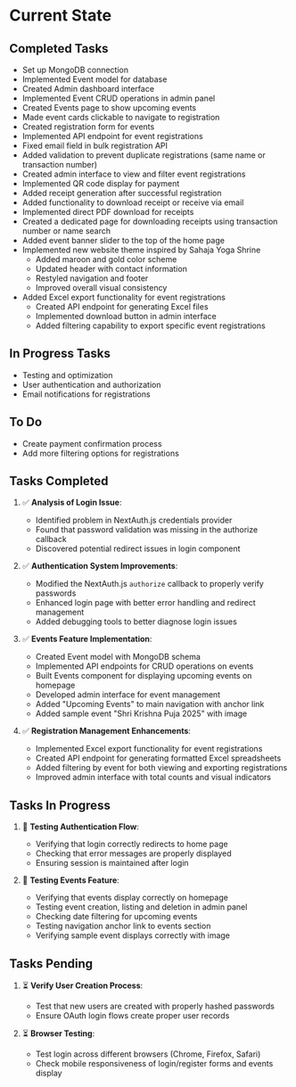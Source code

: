 # Current State

## Completed Tasks
- Set up MongoDB connection
- Implemented Event model for database
- Created Admin dashboard interface
- Implemented Event CRUD operations in admin panel
- Created Events page to show upcoming events
- Made event cards clickable to navigate to registration
- Created registration form for events
- Implemented API endpoint for event registrations
- Fixed email field in bulk registration API
- Added validation to prevent duplicate registrations (same name or transaction number)
- Created admin interface to view and filter event registrations
- Implemented QR code display for payment
- Added receipt generation after successful registration
- Added functionality to download receipt or receive via email
- Implemented direct PDF download for receipts
- Created a dedicated page for downloading receipts using transaction number or name search
- Added event banner slider to the top of the home page
- Implemented new website theme inspired by Sahaja Yoga Shrine
  - Added maroon and gold color scheme
  - Updated header with contact information
  - Restyled navigation and footer
  - Improved overall visual consistency
- Added Excel export functionality for event registrations
  - Created API endpoint for generating Excel files
  - Implemented download button in admin interface
  - Added filtering capability to export specific event registrations

## In Progress Tasks
- Testing and optimization
- User authentication and authorization
- Email notifications for registrations

## To Do
- Create payment confirmation process
- Add more filtering options for registrations

## Tasks Completed

1. ✅ **Analysis of Login Issue**:
   - Identified problem in NextAuth.js credentials provider
   - Found that password validation was missing in the authorize callback
   - Discovered potential redirect issues in login component

2. ✅ **Authentication System Improvements**:
   - Modified the NextAuth.js `authorize` callback to properly verify passwords
   - Enhanced login page with better error handling and redirect management
   - Added debugging tools to better diagnose login issues

3. ✅ **Events Feature Implementation**:
   - Created Event model with MongoDB schema
   - Implemented API endpoints for CRUD operations on events
   - Built Events component for displaying upcoming events on homepage
   - Developed admin interface for event management
   - Added "Upcoming Events" to main navigation with anchor link
   - Added sample event "Shri Krishna Puja 2025" with image

4. ✅ **Registration Management Enhancements**:
   - Implemented Excel export functionality for event registrations
   - Created API endpoint for generating formatted Excel spreadsheets
   - Added filtering by event for both viewing and exporting registrations
   - Improved admin interface with total counts and visual indicators

## Tasks In Progress

1. 🔄 **Testing Authentication Flow**:
   - Verifying that login correctly redirects to home page
   - Checking that error messages are properly displayed
   - Ensuring session is maintained after login

2. 🔄 **Testing Events Feature**:
   - Verifying that events display correctly on homepage
   - Testing event creation, listing and deletion in admin panel
   - Checking date filtering for upcoming events
   - Testing navigation anchor link to events section
   - Verifying sample event displays correctly with image

## Tasks Pending

1. ⏳ **Verify User Creation Process**:
   - Test that new users are created with properly hashed passwords
   - Ensure OAuth login flows create proper user records

2. ⏳ **Browser Testing**:
   - Test login across different browsers (Chrome, Firefox, Safari)
   - Check mobile responsiveness of login/register forms and events display 